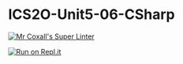 # ICS2O-Unit5-06-CSharp

[![Mr Coxall's Super Linter](https://github.com/Timothy-Manwell/ICS2O-Unit5-06-CSharp-CSharp/workflows/Mr%20Coxall's%20Super%20Linter/badge.svg)](https://github.com/Timothy-Manwell/ICS2O-Unit5-06-CSharp/actions/)

[![Run on Repl.it](https://repl.it/badge/github/Timothy-Manwell/ICS2O-Unit5-06-CSharp)](https://repl.it/github/Timothy-Manwell/ICS2O-Unit5-06-CSharp)
